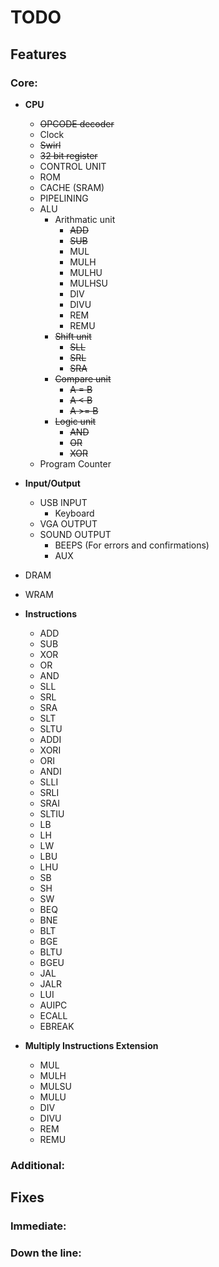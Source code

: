 # TODO

## Features

### Core:

* **CPU**
    * ~~OPCODE decoder~~
    * Clock
    * ~~Swirl~~
    * ~~32 bit register~~
    * CONTROL UNIT
    * ROM
    * CACHE (SRAM)
    * PIPELINING
    * ALU
        * Arithmatic unit
            * ~~ADD~~
            * ~~SUB~~
            * MUL
            * MULH
            * MULHU
            * MULHSU
            * DIV
            * DIVU
            * REM
            * REMU
        * ~~Shift unit~~
            * ~~SLL~~
            * ~~SRL~~
            * ~~SRA~~
        * ~~Compare unit~~
            * ~~A = B~~
            * ~~A < B~~
            * ~~A >= B~~
        * ~~Logic unit~~
            * ~~AND~~
            * ~~OR~~
            * ~~XOR~~
    * Program Counter 
* **Input/Output**
    * USB INPUT
        * Keyboard
    * VGA OUTPUT
    * SOUND OUTPUT
        * BEEPS (For errors and confirmations)
        * AUX
* DRAM
* WRAM


* **Instructions**
    * ADD
    * SUB
    * XOR
    * OR
    * AND
    * SLL
    * SRL
    * SRA
    * SLT
    * SLTU
    * ADDI
    * XORI
    * ORI
    * ANDI
    * SLLI
    * SRLI
    * SRAI
    * SLTIU
    * LB
    * LH
    * LW
    * LBU
    * LHU
    * SB
    * SH
    * SW 
    * BEQ
    * BNE
    * BLT
    * BGE
    * BLTU
    * BGEU
    * JAL
    * JALR
    * LUI
    * AUIPC
    * ECALL
    * EBREAK

* **Multiply Instructions Extension**
    * MUL
    * MULH
    * MULSU
    * MULU
    * DIV
    * DIVU
    * REM
    * REMU

### Additional:



## Fixes

### Immediate:



### Down the line: